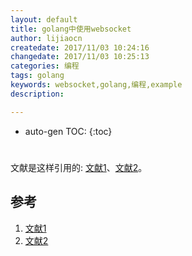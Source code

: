 ```yaml
---
layout: default
title: golang中使用websocket
author: lijiaocn
createdate: 2017/11/03 10:24:16
changedate: 2017/11/03 10:25:13
categories: 编程
tags: golang
keywords: websocket,golang,编程,example
description: 

---
```


* auto-gen TOC:
{:toc}

# 

文献是这样引用的: [文献1][1]、[文献2][2]。

## 参考

1. [文献1][1]
2. [文献2][2]

[1]: 1.com  "文献1" 
[2]: 2.com  "文献1" 

